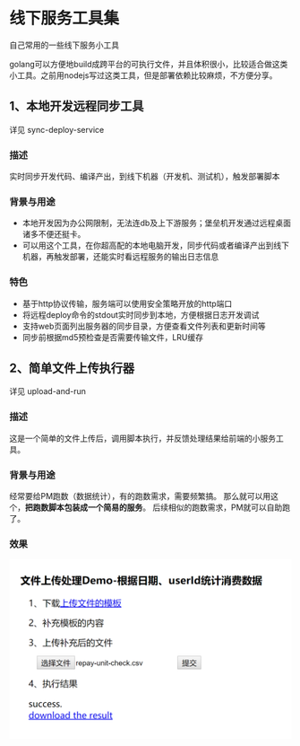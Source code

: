 # 线下服务工具集
自己常用的一些线下服务小工具

golang可以方便地build成跨平台的可执行文件，并且体积很小，比较适合做这类小工具。之前用nodejs写过这类工具，但是部署依赖比较麻烦，不方便分享。


## 1、本地开发远程同步工具
详见 sync-deploy-service

### 描述
实时同步开发代码、编译产出，到线下机器（开发机、测试机），触发部署脚本

### 背景与用途
- 本地开发因为办公网限制，无法连db及上下游服务；堡垒机开发通过远程桌面诸多不便还挺卡。
- 可以用这个工具，在你超高配的本地电脑开发，同步代码或者编译产出到线下机器，再触发部署，还能实时看远程服务的输出日志信息

### 特色
- 基于http协议传输，服务端可以使用安全策略开放的http端口
- 将远程deploy命令的stdout实时同步到本地，方便根据日志开发调试
- 支持web页面列出服务器的同步目录，方便查看文件列表和更新时间等
- 同步前根据md5预检查是否需要传输文件，LRU缓存



## 2、简单文件上传执行器
详见 upload-and-run

### 描述
这是一个简单的文件上传后，调用脚本执行，并反馈处理结果给前端的小服务工具。

### 背景与用途
经常要给PM跑数（数据统计），有的跑数需求，需要频繁搞。
那么就可以用这个，**把跑数脚本包装成一个简易的服务**。
后续相似的跑数需求，PM就可以自助跑了。

### 效果
![效果图](./upload-and-run/snapshot.png)